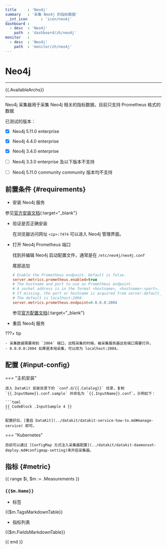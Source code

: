 ```yaml
---
title     : 'Neo4j'
summary   : '采集 Neo4j 的指标数据'
__int_icon      : 'icon/neo4j'
dashboard :
  - desc  : 'Neo4j'
    path  : 'dashboard/zh/neo4j'
monitor   :
  - desc  : 'Neo4j'
    path  : 'monitor/zh/neo4j'
---
```


<!-- markdownlint-disable MD025 -->
# Neo4j
<!-- markdownlint-enable -->
---

{{.AvailableArchs}}

---

Neo4j 采集器用于采集 Neo4j 相关的指标数据，目前只支持 Prometheus 格式的数据

已测试的版本：

- [x] Neo4j 5.11.0 enterprise
- [x] Neo4j 4.4.0 enterprise
- [x] Neo4j 3.4.0 enterprise
- [ ] Neo4j 3.3.0 enterprise 及以下版本不支持
- [ ] Neo4j 5.11.0 community community 版本均不支持


## 前置条件 {#requirements}

- 安装 Neo4j 服务
  
参见[官方安装文档](https://neo4j.com/docs/operations-manual/current/installation/){:target="_blank"}

- 验证是否正确安装

  在浏览器访问网址 `<ip>:7474` 可以进入 Neo4j 管理界面。

- 打开 Neo4j Prometheus 端口
  
  找到并编辑 Neo4j 启动配置文件，通常是在 `/etc/neo4j/neo4j.conf`

  尾部追加

  ```ini
  # Enable the Prometheus endpoint. Default is false.
  server.metrics.prometheus.enabled=true
  # The hostname and port to use as Prometheus endpoint.
  # A socket address is in the format <hostname>, <hostname>:<port>, or :<port>.
  # If missing, the port or hostname is acquired from server.default_listen_address.
  # The default is localhost:2004.
  server.metrics.prometheus.endpoint=0.0.0.0:2004
  ```

  参见[官方配置文档](https://neo4j.com/docs/operations-manual/current/monitoring/metrics/expose/#_prometheus){:target="_blank"}
  
- 重启 Neo4j 服务

<!-- markdownlint-disable MD046 -->
???+ tip

    - 采集数据需要用到 `2004` 端口，远程采集的时候，被采集服务器这些端口需要打开。
    - 0.0.0.0:2004 如果是本地采集，可以改为 localhost:2004。
<!-- markdownlint-enable -->

## 配置 {#input-config}

<!-- markdownlint-disable MD046 -->
=== "主机安装"

    进入 DataKit 安装目录下的 `conf.d/{{.Catalog}}` 目录，复制 `{{.InputName}}.conf.sample` 并命名为 `{{.InputName}}.conf`。示例如下：
    
    ```toml
    {{ CodeBlock .InputSample 4 }}
    ```

    配置好后，[重启 DataKit](../datakit/datakit-service-how-to.md#manage-service) 即可。

=== "Kubernetes"

    目前可以通过 [ConfigMap 方式注入采集器配置](../datakit/datakit-daemonset-deploy.md#configmap-setting)来开启采集器。

<!-- markdownlint-enable -->

## 指标 {#metric}

{{ range $i, $m := .Measurements }}

### `{{$m.Name}}`

- 标签

{{$m.TagsMarkdownTable}}

- 指标列表

{{$m.FieldsMarkdownTable}}

{{ end }}
